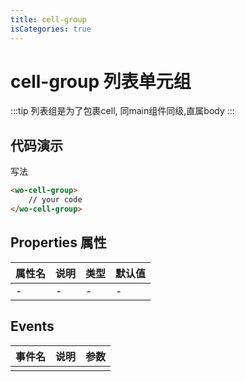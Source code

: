 ```yaml
---
title: cell-group
isCategories: true
---
```


# cell-group 列表单元组

:::tip
列表组是为了包裹cell, 同main组件同级,直属body
:::

## 代码演示

写法
```html
<wo-cell-group>
    // your code
</wo-cell-group>
```

## Properties 属性

| 属性名 | 说明 | 类型 | 默认值 |
| ------ | ---- | ---- | ------ |
| -      | -    | -    | -      |

## Events

| 事件名 | 说明 | 参数 |
| ------ | ---- | ---- |
|        |      |      |
